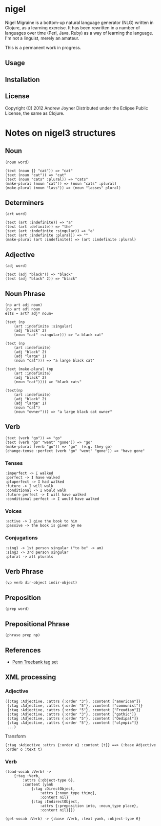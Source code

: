 # nigel

Nigel Migraine is a bottom-up natural language generator (NLG) written in Clojure, as a learning exercise. It has been rewritten in a number of languages over time (Perl, Java, Ruby) as a way of learning the language. I'm not a linguist, merely an amateur.

This is a permanent work in progress.

## Usage


## Installation


## License

Copyright (C) 2012 Andrew Joyner
Distributed under the Eclipse Public License, the same as Clojure.

# Notes on nigel3 structures
	
## Noun

	(noun word)

	(text (noun {} "cat")) => "cat"
	(text (noun "cat")) => "cat"
	(text (noun "cats" :plural)) => "cats"
	(make-plural (noun "cat")) => (noun "cats" :plural)
	(make-plural (noun "lass")) => (noun "lasses" plural)

## Determiners

	(art word)
	
	(text (art :indefinite)) => "a"
	(text (art :definite)) => "the"
	(text (art :indefinite :singular)) => "a"
	(text (art :indefinite :plural)) => ""
	(make-plural (art :indefinite)) => (art :indefinite :plural)

## Adjective

	(adj word)

	(text (adj "black")) => "black"
	(text (adj "black" 2)) => "black"

## Noun Phrase

	(np art adj noun)
	(np art adj noun 
	elts = art? adj* noun+

	(text (np 
		(art :indefinite :singular) 
		(adj "black" 2)
		(noun "cat" :singular))) => "a black cat"
	
	(text (np
		(art :indefinite) 
		(adj "black" 2)
		(adj "large" 1)
		(noun "cat"))) => "a large black cat"
	
	(text (make-plural (np 
		(art :indefinite) 
		(adj "black" 2)
		(noun "cat")))) => "black cats"
	
	(text(np
		(art :indefinite) 
		(adj "black" 2)
		(adj "large" 1)
		(noun "cat")
		(noun "owner"))) => "a large black cat owner"
		
## Verb

	(text (verb "go")) => "go"
	(text (verb "go" "went" "gone")) => "go"
	(make-plural (verb "go")) => "go"  (e.g. they go)
	(change-tense :perfect (verb "go" "went" "gone")) => "have gone"
	
### Tenses ###
	
	:imperfect -> I walked
	:perfect -> I have walked
	:pluperfect -> I had walked
	:future -> I will walk
	:conditional -> I would walk
	:future perfect -> I will have walked
	:conditional perfect -> I would have walked
	
### Voices ###
	
	:active -> I give the book to him
	:passive -> the book is given by me
	
### Conjugations ###

	:sing1 -> 1st person singular ("to be" -> am)
	:sing3 -> 3rd person singular
	:plural -> all plurals

## Verb Phrase

	(vp verb dir-object indir-object)

## Preposition

	(prep word)
	
## Prepositional Phrase

	(phrase prep np)

## References

* [Penn Treebank tag set](http://www.ims.uni-stuttgart.de/projekte/CorpusWorkbench/CQP-HTMLDemo/PennTreebankTS.html)

## XML processing

### Adjective ###

	({:tag :Adjective, :attrs {:order "3"}, :content ["american"]}
	 {:tag :Adjective, :attrs {:order "5"}, :content ["communist"]}
	 {:tag :Adjective, :attrs {:order "5"}, :content ["Freudian"]}
	 {:tag :Adjective, :attrs {:order "3"}, :content ["gothic"]}
	 {:tag :Adjective, :attrs {:order "5"}, :content ["Oedipal"]}
	 {:tag :Adjective, :attrs {:order "5"}, :content ["olympic"]}
	 ...) 
 
 Transform
 
 	{:tag :Adjective :attrs {:order o} :content [t]} ==> (:base Adjective :order o :text t)

### Verb ###

	(load-vocab :Verb) -> 
		{:tag :Verb, 
			:attrs {:object-type 6}, 
			:content [yank 
				{:tag :DirectObject, 
					:attrs {:noun_type thing}, 
					:content nil} 
				{:tag :IndirectObject, 
					:attrs {:preposition into, :noun_type place}, 
					:content nil}]})

	(get-vocab :Verb) -> {:base :Verb, :text yank, :object-type 6}
	

